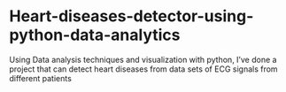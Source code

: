 # Heart-diseases-detector-using-python-data-analytics
Using Data analysis techniques and visualization with python, I’ve done a project that can detect heart diseases from data sets of ECG signals from different patients
